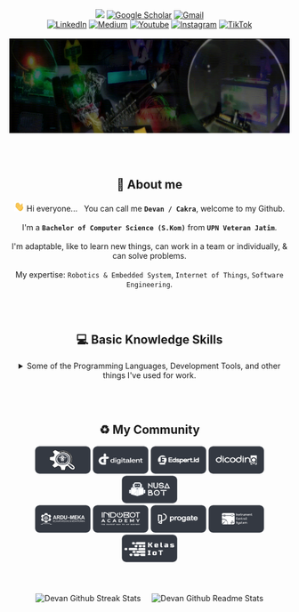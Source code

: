 <div align="center">
    <a align="center" href="https://github.com/cakraawijaya" target="_blank"><img src="https://vbr.nathanchung.dev/badge?page_id=54527592&lcolor=93062e&color=555555&style=flat-square&logo=Snapchat&hit=true"></a>
    <a align="center" href="https://scholar.google.co.id/citations?user=g3gskSsAAAAJ&hl=id/" target="_blank"><img alt="Google Scholar" src="https://img.shields.io/badge/G-%2DScholar-lightgrey?logo=google-scholar&style=flat-square&logoColor=white&color=004ad0"></a>
    <a align="center" href="mailto:devancakra6@gmail.com" target="_blank"><img alt="Gmail" src="http://img.shields.io/badge/G-%2DMail-light?logo=gmail&style=flat-square&logoColor=white&color=a10c0c"></a><br>
    <a align="center" href="https://www.linkedin.com/in/cakraawijaya" target="_blank"><img alt="LinkedIn" src="https://img.shields.io/badge/LinkedIn-light?logo=linkedin&style=flat-square&logoColor=white&color=3056c7"></a>
    <a align="center" href="https://www.medium.com/@cakraawijaya" target="_blank"><img alt="Medium" src="https://img.shields.io/badge/Medium-light?logo=medium&style=flat-square&logoColor=white&color=2d343b"></a>
    <a align="center" href="https://www.youtube.com/@cakraawijaya" target="_blank"><img alt="Youtube" src="https://img.shields.io/badge/Youtube-light?logo=youtube&style=flat-square&logoColor=white&color=c00000"></a>
    <a align="center" href="https://www.instagram.com/cakraa.wijaya" target="_blank"><img alt="Instagram" src="https://img.shields.io/badge/Instagram-light?logo=instagram&style=flat-square&logoColor=white&color=bf0069"></a>
    <a align="center" href="https://www.tiktok.com/@cakraawijaya" target="_blank"><img alt="TikTok" src="https://img.shields.io/badge/TikTok-light?logo=tiktok&style=flat-square&logoColor=white&color=2d343b"></a>
</div>

<br>

<img width="1920" height="170" src="Assets/Banner/Welcome.gif" alt="Banner IoT Engineer by Devan C.M.W">

<br><br>

<h2 id="about" align="center">👤 About me</h2>
<div align="center">
    
<img src="Assets/About/wave.gif" height="18px"> Hi everyone... &nbsp; You can call me <strong>``` Devan / Cakra ```</strong>, welcome to my Github.<br><br>I'm a <strong>``` Bachelor of Computer Science (S.Kom) ```</strong> from <strong>``` UPN Veteran Jatim ```</strong>.<br><br>I'm adaptable, like to learn new things, can work in a team or individually, & can solve problems.<br><br>My expertise: ``` Robotics & Embedded System ```, ``` Internet of Things ```, ``` Software Engineering ```.

</div>

<br><br>

<h2 id="basicknowledge" align="center">💻 Basic Knowledge Skills</h2>
<div align="center">
<details><summary>Some of the Programming Languages, Development Tools, and other things I've used for work.</summary><br>
    
<table align="center">
    <tr>
        <td align="center" width="96" height="96">
            <a href="#basicknowledge">
                <img src="Assets/Programming Language/c.png" width="48" height="48" alt="c">
            </a><br>
            <p>C</p>
        </td>
        <td align="center" width="96" height="96">
            <a href="#basicknowledge">
                <img src="Assets/Programming Language/cplusplus.png" width="48" height="48" alt="c++">
            </a><br>
            <p>C++</p>
        </td><td align="center" width="96" height="96">
            <a href="#basicknowledge">
                <img src="Assets/Programming Language/vb6.png" width="48" height="48" alt="vb6">
            </a><br>
            <p>VB 6</p>
        </td>
        <td align="center" width="96" height="96">
            <a href="#basicknowledge">
                <img src="Assets/Programming Language/js.png" width="48" height="48" alt="js">
            </a><br>
            <p>Javascript</p>
        </td>
        <td align="center" width="96" height="96">
            <a href="#basicknowledge">
                <img src="Assets/Programming Language/php.png" width="48" height="48" alt="php">
            </a><br>
            <p>PHP</p>
        </td>
        <td align="center" width="96" height="96">
            <a href="#basicknowledge">
                <img src="Assets/Programming Language/sql.png" width="48" height="48" alt="sql">
            </a><br>
            <p>SQL</p>
        </td>
        <td align="center" width="96" height="96">
            <a href="#basicknowledge">
                <img src="Assets/Programming Language/python.png" width="48" height="48" alt="python">
            </a><br>
            <p>Python</p>
        </td>
        <td align="center" width="96" height="96">
            <a href="#basicknowledge">
                <img src="Assets/Programming Language/micropython.png" width="48" height="48" alt="micropython">
            </a><br>
            <p>MicroPython</p>
        </td>
    </tr>
    <tr>
        <td align="center" width="96" height="96">
            <a href="#basicknowledge">
                <img src="Assets/Platform-Tools-Support/vscode.png" width="48" height="48" alt="vscode">
            </a><br>
            <p>VS Code</p>
        </td>
        <td align="center" width="96" height="96">
            <a href="#basicknowledge">
                <img src="Assets/Platform-Tools-Support/git.png" width="48" height="48" alt="git">
            </a><br>
            <p>Git</p>
        </td>
        <td align="center" width="96" height="96">
            <a href="#basicknowledge">
                <img src="Assets/Platform-Tools-Support/xampp.png" width="48" height="48" alt="xampp">
            </a><br>
            <p>Xampp</p>
        </td>
        <td align="center" width="96" height="96">
            <a href="#basicknowledge">
                <img src="Assets/Platform-Tools-Support/mysql.png" width="48" height="48" alt="mysql">
            </a><br>
            <p>MySQL</p>
        </td>
        <td align="center" width="96" height="96">
            <a href="#basicknowledge">
                <img src="Assets/Platform-Tools-Support/laragon.png" width="48" height="48" alt="laragon">
            </a><br>
            <p>Laragon</p>
        </td>
        <td align="center" width="96" height="96">
            <a href="#basicknowledge">
                <img src="Assets/Platform-Tools-Support/mongodb.png" width="48" height="48" alt="mongodb">
            </a><br>
            <p>MongoDB</p>
        </td>
        <td align="center" width="96" height="96">
            <a href="#basicknowledge">
                <img src="Assets/Platform-Tools-Support/composer.png" width="48" height="48" alt="composer">
            </a><br>
            <p>Composer</p>
        </td>
        <td align="center" width="96" height="96">
            <a href="#basicknowledge">
                <img src="Assets/Platform-Tools-Support/ngrok.png" width="48" height="48" alt="ngrok">
            </a><br>
            <p>Ngrok</p>
        </td>
    </tr>
    <tr>
        <td align="center" width="96" height="96">
            <a href="#basicknowledge">
                <img src="Assets/Platform-Tools-Support/bootstrap.png" width="48" height="48" alt="bootstrap">
            </a><br>
            <p>Bootstrap</p>
        </td>
        <td align="center" width="96" height="96">
            <a href="#basicknowledge">
                <img src="Assets/Platform-Tools-Support/tailwind.png" width="48" height="48" alt="tailwind">
            </a><br>
            <p>Tailwind</p>
        </td>
        <td align="center" width="96" height="96">
            <a href="#basicknowledge">
                <img src="Assets/Platform-Tools-Support/fontawesome.png" width="48" height="48" alt="fontawesome">
            </a><br>
            <p>Font Awesome</p>
        </td>
        <td align="center" width="96" height="96">
            <a href="#basicknowledge">
                <img src="Assets/Platform-Tools-Support/codeigniter.png" width="48" height="48" alt="codeigniter">
            </a><br>
            <p>CodeIgniter</p>
        </td>
        <td align="center" width="96" height="96">
            <a href="#basicknowledge">
                <img src="Assets/Platform-Tools-Support/laravel.png" width="48" height="48" alt="laravel">
            </a><br>
            <p>Laravel</p>
        </td>
        <td align="center" width="96" height="96">
            <a href="#basicknowledge">
                <img src="Assets/Platform-Tools-Support/nodejs.png" width="48" height="48" alt="nodejs">
            </a><br>
            <p>Node JS</p>
        </td>
        <td align="center" width="96" height="96">
            <a href="#basicknowledge">
                <img src="Assets/Platform-Tools-Support/expressjs.png" width="48" height="48" alt="expressjs">
            </a><br>
            <p>Express JS</p>
        </td>
        <td align="center" width="96" height="96">
            <a href="#basicknowledge">
                <img src="Assets/Platform-Tools-Support/reactjs.png" width="48" height="48" alt="reactjs">
            </a><br>
            <p>React JS</p>
        </td>
    </tr>
    <tr>      
        <td align="center" width="96" height="96">
            <a href="#basicknowledge">
                <img src="Assets/Platform-Tools-Support/vuejs.png" width="48" height="48" alt="vuejs">
            </a><br>
            <p>Vue JS</p>
        </td>  
        <td align="center" width="96" height="96">
            <a href="#basicknowledge">
                <img src="Assets/Platform-Tools-Support/docker.png" width="48" height="48" alt="docker">
            </a><br>
            <p>Docker</p>
        </td>
        <td align="center" width="96" height="96">
            <a href="#basicknowledge">
                <img src="Assets/Platform-Tools-Support/firebase.png" width="48" height="48" alt="firebase">
            </a><br>
            <p>Firebase</p>
        </td>
        <td align="center" width="96" height="96">
            <a href="#basicknowledge">
                <img src="Assets/Platform-Tools-Support/botman.png" width="48" height="48" alt="botman">
            </a><br>
            <p>Botman</p>
        </td>
        <td align="center" width="96" height="96">
            <a href="#basicknowledge">
                <img src="Assets/Platform-Tools-Support/arduino.png" width="48" height="48" alt="arduino">
            </a><br>
            <p>Arduino</p>
        </td>
        <td align="center" width="96" height="96">
            <a href="#basicknowledge">
                <img src="Assets/Platform-Tools-Support/atmel.png" width="48" height="48" alt="atmel">
            </a><br>
            <p>Atmel</p>
        </td>
        <td align="center" width="96" height="96">
            <a href="#basicknowledge">
                <img src="Assets/Platform-Tools-Support/espressif.png" width="48" height="48" alt="espressif">
            </a><br>
            <p>Espressif</p>
        </td>
        <td align="center" width="96" height="96">
            <a href="#basicknowledge">
                <img src="Assets/Platform-Tools-Support/stm.png" width="48" height="48" alt="stm">
            </a><br>
            <p>STM</p>
        </td>
    </tr>
    <tr>
        <td align="center" width="96" height="96">
            <a href="#basicknowledge">
                <img src="Assets/Platform-Tools-Support/raspberry.png" width="48" height="48" alt="raspberry">
            </a><br>
            <p>Raspberry</p>
        </td>
        <td align="center" width="96" height="96">
            <a href="#basicknowledge">
                <img src="Assets/Platform-Tools-Support/platformio.png" width="48" height="48" alt="platformio">
            </a><br>
            <p>PlatformIO</p>
        </td>
        <td align="center" width="96" height="96">
            <a href="#basicknowledge">
                <img src="Assets/Platform-Tools-Support/kodular.png" width="48" height="48" alt="kodular">
            </a><br>
            <p>Kodular</p>
        </td>
        <td align="center" width="96" height="96">
            <a href="#basicknowledge">
                <img src="Assets/Platform-Tools-Support/mitappinventor.png" width="48" height="48" alt="mitappinventor">
            </a><br>
            <p>MIT App Inventor</p>
        </td>
        <td align="center" width="96" height="96">
            <a href="#basicknowledge">
                <img src="Assets/Platform-Tools-Support/twilio.png" width="48" height="48" alt="twilio">
            </a><br>
            <p>Twilio</p>
        </td>
        <td align="center" width="96" height="96">
            <a href="#basicknowledge">
                <img src="Assets/Platform-Tools-Support/telegram.png" width="48" height="48" alt="telegram">
            </a><br>
            <p>Telegram</p>
        </td>
        <td align="center" width="96" height="96">
            <a href="#basicknowledge">
                <img src="Assets/Platform-Tools-Support/websocket.png" width="48" height="48" alt="websocket">
            </a><br>
            <p>WebSocket</p>
        </td>
        <td align="center" width="96" height="96">
            <a href="#basicknowledge">
                <img src="Assets/Platform-Tools-Support/blynk.png" width="48" height="48" alt="blynk">
            </a><br>
            <p>Blynk IoT</p>
        </td>
    </tr>
    <tr>     
        <td align="center" width="96" height="96">
            <a href="#basicknowledge">
                <img src="Assets/Platform-Tools-Support/shiftrio.png" width="48" height="48" alt="shiftrio">
            </a><br>
            <p>Shiftr.io</p>
        </td>
        <td align="center" width="96" height="96">
            <a href="#basicknowledge">
                <img src="Assets/Platform-Tools-Support/thingsboard.png" width="48" height="48" alt="thingsboard">
            </a><br>
            <p>ThingsBoard</p>
        </td>
        <td align="center" width="96" height="96">
            <a href="#basicknowledge">
                <img src="Assets/Platform-Tools-Support/ubidots.png" width="48" height="48" alt="ubidots">
            </a><br>
            <p>Ubidots</p>
        </td>
        <td align="center" width="96" height="96">
            <a href="#basicknowledge">
                <img src="Assets/Platform-Tools-Support/thingspeak.png" width="48" height="48" alt="thingspeak">
            </a><br>
            <p>Thingspeak</p>
        </td>
        <td align="center" width="96" height="96">
            <a href="#basicknowledge">
                <img src="Assets/Platform-Tools-Support/mosquitto.png" width="48" height="48" alt="mosquitto">
            </a><br>
            <p>Mosquitto</p>
        </td>   
        <td align="center" width="96" height="96">
            <a href="#basicknowledge">
                <img src="Assets/Platform-Tools-Support/iotnet.png" width="48" height="48" alt="io-t.net">
            </a><br>
            <p>io-t.net</p>
        </td>
        <td align="center" width="96" height="96">
            <a href="#basicknowledge">
                <img src="Assets/Platform-Tools-Support/antares.png" width="48" height="48" alt="antares">
            </a><br>
            <p>Antares</p>
        </td>
        <td align="center" width="96" height="96">
            <a href="#basicknowledge">
                <img src="Assets/Platform-Tools-Support/nodered.png" width="48" height="48" alt="nodered">
            </a><br>
            <p>Node Red</p>
        </td>  
    </tr>
    <tr>     
        <td align="center" width="96" height="96">
            <a href="#basicknowledge">
                <img src="Assets/Platform-Tools-Support/emqx.png" width="48" height="48" alt="emqx">
            </a><br>
            <p>EMQX</p>
        </td>
        <td align="center" width="96" height="96">
            <a href="#basicknowledge">
                <img src="Assets/Platform-Tools-Support/hivemq.png" width="48" height="48" alt="hivemq">
            </a><br>
            <p>HiveMQ</p>
        </td>  
        <td align="center" width="96" height="96">
            <a href="#basicknowledge">
                <img src="Assets/Platform-Tools-Support/thingerio.png" width="48" height="48" alt="thingerio">
            </a><br>
            <p>Thinger.io</p>
        </td>  
        <td align="center" width="96" height="96">
            <a href="#basicknowledge">
                <img src="Assets/Platform-Tools-Support/mqttx.png" width="48" height="48" alt="mqttx">
            </a><br>
            <p>MQTTX</p>
        </td>
        <td align="center" width="96" height="96">
            <a href="#basicknowledge">
                <img src="Assets/Platform-Tools-Support/eagle.png" width="48" height="48" alt="eagle">
            </a><br>
            <p>Autodesk Eagle</p>
        </td>
        <td align="center" width="96" height="96">
            <a href="#basicknowledge">
                <img src="Assets/Platform-Tools-Support/gas.png" width="48" height="48" alt="gas">
            </a><br>
            <p>Google Apps Script</p>
        </td>   
        <td align="center" width="96" height="96">
            <a href="#basicknowledge">
                <img src="Assets/Platform-Tools-Support/matlab.png" width="48" height="48" alt="matlab">
            </a><br>
            <p>Matlab</p>
        </td>
        <td align="center" width="96" height="96">
            <a href="#basicknowledge">
                <img src="Assets/Platform-Tools-Support/photoshop.png" width="48" height="48" alt="photoshop">
            </a><br>
            <p>Adobe Photoshop</p>
        </td>
    </tr>
</table>
</div>
</details>

<br><br>

<h2 id="sosmedandacademicrecords" align="center">♻️ My Community</h2>
<div id="community" align="center">
  <a align="center" href="https://www.instagram.com/robotics.upnjatim/" target="_blank"><img width="100" height="50" alt="Robotics UPN Community" src="Assets/Community/logo_robotics_upn.png"></a>
  <a align="center" href="https://digitalent.kominfo.go.id/" target="_blank"><img width="100" height="50" alt="DTS PROA Alumnus" src="Assets/Community/logo_digitalent.png"></a>
  <a align="center" href="https://edspert.id/" target="_blank"><img width="100" height="50" alt="Edspert Community" src="Assets/Community/logo_edspert.id.png"></a>
  <a align="center" href="https://www.dicoding.com/" target="_blank"><img width="100" height="50" alt="Dicoding Community" src="Assets/Community/logo_dicoding.png"></a>
  <a align="center" href="https://nusabot.id/" target="_blank"><img width="100" height="50" alt="Nusabot Community" src="Assets/Community/logo_nusabot.png"></a>
  <br>
  <a align="center" href="https://www.youtube.com/channel/UCkTp-v7MD7C6rYnjsU0bBWg" target="_blank"><img width="100" height="50" alt="Ardumeka Community" src="Assets/Community/logo_ardumeka.png"></a>
  <a align="center" href="https://indobot.co.id/" target="_blank"><img width="100" height="50" alt="Indobot Community" src="Assets/Community/logo_indobot.png"></a>
  <a align="center" href="https://progate.com/" target="_blank"><img width="100" height="50" alt="Progate Community" src="Assets/Community/logo_progate.png"></a>
  <a align="center" href="https://www.ics-cademy.com/" target="_blank"><img width="100" height="50" alt="ICS Community" src="Assets/Community/logo_ics.png"></a>
  <a align="center" href="https://kelasiot.id/" target="_blank"><img width="100" height="50" alt="ICS Community" src="Assets/Community/logo_kelas_iot.png"></a>
</div><br><br><br>

<div id="githubstats" align="center">
  <img align="center" alt="Devan Github Streak Stats" src="https://github-readme-streak-stats.herokuapp.com/?user=cakraawijaya&show_icons=true&hide_border=true&mode=weekly&layout=compact&theme=tokyonight">&nbsp;&nbsp;&nbsp;&nbsp;
      
  <img align="center" alt="Devan Github Readme Stats" src="https://github-readme-stats.vercel.app/api/top-langs/?username=cakraawijaya&show_icons=true&hide=scss&hide_border=true&count_private=true&include_all_commits=true&layout=compact&theme=tokyonight">
</div>
